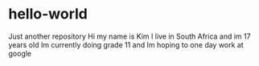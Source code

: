 # hello-world
Just another repository
Hi my name is Kim
I live in South Africa and im 17 years old
Im currently doing grade 11 and Im hoping to one day work at google
